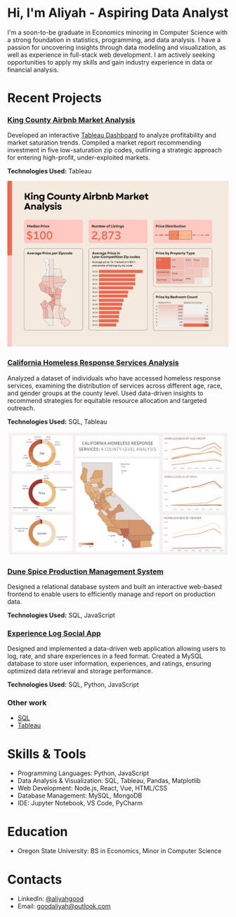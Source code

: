 # Hi, I'm Aliyah - Aspiring Data Analyst

I'm a soon-to-be graduate in Economics minoring in Computer Science with a strong foundation in statistics, programming, and data analysis. I have a passion for uncovering insights through data modeling and visualization, as well as experience in full-stack web development. I am actively seeking opportunities to apply my skills and gain industry experience in data or financial analysis.

# Recent Projects
### [King County Airbnb Market Analysis](https://github.com/aliyahgood/portfolio/tree/main/King%20County%%20Airbnb%20Market%20Analysis)

Developed an interactive [Tableau Dashboard](https://public.tableau.com/app/profile/aliyah.good/viz/AirBNBSalesAnalysis/Dashboard3) to analyze profitability and market saturation trends. Compiled a market report recommending investment in five low-saturation zip codes, outlining a strategic approach for entering high-profit, under-exploited markets.

**Technologies Used:** Tableau

[![King_County_Airbnb_Dashboard](King%20County%20Airbnb%20Market%20Analysis/King_County_Airbnb_Dashboard.png)](https://public.tableau.com/app/profile/aliyah.good/viz/AirBNBSalesAnalysis/Dashboard3)

### [California Homeless Response Services Analysis](https://github.com/aliyahgood/portfolio/tree/main/Homelessness%20in%20California#homelessness-in-california-a-county-level-analysis)
Analyzed a dataset of individuals who have accessed homeless response services, examining the distribution of services across different age, race, and gender groups at the county level. Used data-driven insights to recommend strategies for equitable resource allocation and targeted outreach.

**Technologies Used:** SQL, Tableau

[![Homelessness Dashboard](California%20Homeless%20Response%20Services%20Analysis/CA_homelessness_dashboard.png)](https://public.tableau.com/app/profile/aliyah.good/viz/homelessness_in_california_17360271989350/HomelessnessDashboard)

### [Dune Spice Production Management System]()

Designed a relational database system and built an interactive web-based frontend to enable users to efficiently manage and report on production data.

**Technologies Used:** SQL, JavaScript

### [Experience Log Social App]()

Designed and implemented a data-driven web application allowing users to log, rate, and share experiences in a feed format. Created a MySQL database to store user information, experiences, and ratings, ensuring optimized data retrieval and storage performance.

**Technologies Used:** SQL, Python, JavaScript

### Other work
- [SQL](https://github.com/aliyahgood/portfolio/tree/main/Projects/SQL)
- [Tableau](https://github.com/aliyahgood/portfolio/tree/main/Projects/Tableau)

# Skills & Tools

- Programming Languages: Python, JavaScript
- Data Analysis & Visualization: SQL, Tableau, Pandas, Matplotlib
- Web Development: Node.js, React, Vue, HTML/CSS
- Database Management: MySQL, MongoDB
- IDE: Jupyter Notebook, VS Code, PyCharm

# Education 
- Oregon State University: BS in Economics, Minor in Computer Science
  
# Contacts
- LinkedIn: [@aliyahgood](https://www.linkedin.com/in/aliyah-good-5a5520253/)
- Email: goodaliyah@outlook.com
